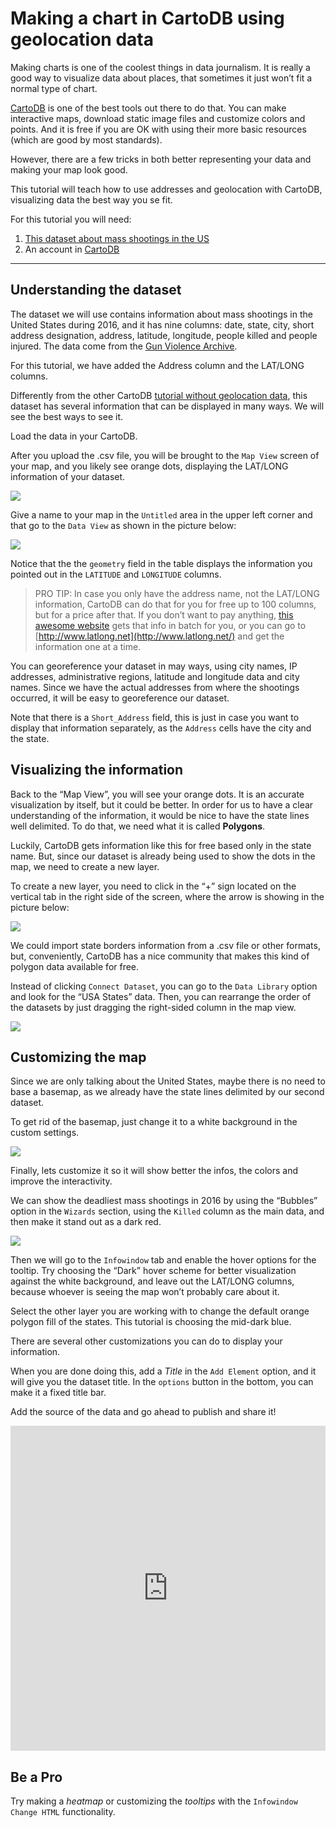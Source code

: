 
# Making a chart in CartoDB using geolocation data 

Making charts is one of the coolest things in data journalism. It is really a good way to visualize data about places, that sometimes it just won’t fit a normal type of chart. 

[CartoDB](https://voltdatalab.cartodb.com) is one of the best tools out there to do that. You can make interactive maps, download static image files and customize colors and points. And it is free if you are OK with using their more basic resources (which are good by most standards).

However, there are a few tricks in both better representing your data and making your map look good. 

This tutorial will teach how to use addresses and geolocation with CartoDB, visualizing data the best way you se fit. 

For this tutorial you will need: 

1. [This dataset about mass shootings in the US](https://github.com/miguelpaz/jlab/blob/master/data/cartodb_mass_shootings_US.csv)
2. An account in [CartoDB](https://voltdatalab.cartodb.com)

___

## Understanding the dataset

The dataset we will use contains information about mass shootings in the United States during 2016, and it has nine columns: date, state, city, short address designation, address, latitude, longitude, people killed and people injured. The data come from the [Gun Violence Archive](http://www.gunviolencearchive.org/reports/mass-shooting).

For this tutorial, we have added the Address column and the LAT/LONG columns. 

Differently from the other CartoDB [tutorial without geolocation data](https://github.com/miguelpaz/jlab/blob/master/cartodb_basics_tutorial.md), this dataset has several information that can be displayed in many ways. We will see the best ways to see it. 

Load the data in your CartoDB.

After you upload the .csv file, you will be brought to the `Map View` screen of your map, and you likely see orange dots, displaying the LAT/LONG information of your dataset. 

![](https://github.com/miguelpaz/jlab/blob/master/images/map_cartodb_advanced_2.png?raw=true)

Give a name to your map in the `Untitled` area in the upper left corner and that go to the `Data View` as shown in the picture below: 

![](https://github.com/miguelpaz/jlab/blob/master/images/map_cartodb_advanced_1.png?raw=true)

Notice that the the `geometry` field in the table displays the information you pointed out in the `LATITUDE` and `LONGITUDE` columns.

> PRO TIP: In case you only have the address name, not the LAT/LONG information, CartoDB can do that for you for free up to 100 columns, but for a price after that. If you don’t want to pay anything, [this awesome website](http://www.findlatitudeandlongitude.com/batch-geocode) gets that info in batch for you, or you can go to [http://www.latlong.net](http://www.latlong.net/) and get the information one at a time. 

You can georeference your dataset in may ways, using city names, IP addresses, administrative regions, latitude and longitude data and city names. Since we have the actual addresses from where the shootings occurred, it will be easy to georeference our dataset. 

Note that there is a `Short_Address` field, this is just in case you want to display that information separately, as the `Address` cells have the city and the state.

## Visualizing the information

Back to the “Map View”, you will see your orange dots. It is an accurate visualization by itself, but it could be better. In order for us to have a clear understanding of the information, it would be nice to have the state lines well delimited. To do that, we need what it is called **Polygons**.

Luckily, CartoDB gets information like this for free based only in the state name. But, since our dataset is already being used to show the dots in the map, we need to create a new layer.

To create a new layer, you need to click in the “+” sign located on the vertical tab in the right side of the screen, where the arrow is showing in the picture below: 

![](https://github.com/miguelpaz/jlab/blob/master/images/map_cartodb_advanced_3_arrow.png?raw=true)

We could import state borders information from a .csv file or other formats, but, conveniently, CartoDB has a nice community that makes this kind of polygon data available for free. 

Instead of clicking `Connect Dataset`, you can go to the `Data Library` option and look for the “USA States” data. Then, you can rearrange the order of the datasets by just dragging the right-sided column in the map view.

![](https://github.com/miguelpaz/jlab/blob/master/images/map_cartodb_advanced_4.png?raw=true)

## Customizing the map

Since we are only talking about the United States, maybe there is no need to base a basemap, as we already have the state lines delimited by our second dataset. 

To get rid of the basemap, just change it to a white background in the custom settings.

![](https://github.com/miguelpaz/jlab/blob/master/images/map_cartodb_advanced_5.png?raw=true)

Finally, lets customize it so it will show better the infos, the colors and improve the interactivity. 

We can show the deadliest mass shootings in 2016 by using the “Bubbles” option in the `Wizards` section, using the `Killed` column as the main data, and then make it stand out as a dark red. 

![](https://github.com/miguelpaz/jlab/blob/master/images/map_cartodb_advanced_6.png?raw=true)

Then we will go to the `Infowindow` tab and enable the hover options for the tooltip. Try choosing the “Dark” hover scheme for better visualization against the white background, and leave out the LAT/LONG columns, because whoever is seeing the map won’t probably care about it.

Select the other layer you are working with to change the default orange polygon fill of the states. This tutorial is choosing the mid-dark blue.

There are several other customizations you can do to display your information. 

When you are done doing this, add a *Title* in the `Add Element` option, and it will give you the dataset title. In the `options` button in the bottom, you can make it a fixed title bar. 

Add the source of the data and go ahead to publish and share it!

<iframe width="100%" height="520" frameborder="0" src="https://voltdatalab.cartodb.com/viz/e0271dce-3cd3-11e6-aa63-0e3a376473ab/embed_map" allowfullscreen webkitallowfullscreen mozallowfullscreen oallowfullscreen msallowfullscreen></iframe>

## Be a Pro

Try making a *heatmap* or customizing the *tooltips* with the `Infowindow Change HTML` functionality. 
